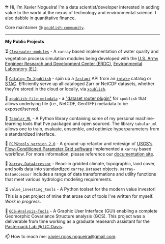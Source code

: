 ⛈ Hi, I’m Xavier Nogueira! I’m a data scientist/developer interested in adding value to the world at the nexus of technology and environmental science. I also dabble in quantitative finance.

Core maintainer @ [`xpublish-community`](https://github.com/xpublish-community).

-----------------------
**My Public Projects**

⏳ [`Clearwater-modules`](https://github.com/EcohydrologyTeam/ClearWater-modules) - A `xarray` based implementation of water quality and vegetation process simulation modules being developed with the [U.S. Army Engineer Research and Development Center (ERDC)](https://www.erdc.usace.army.mil), [Environmental Laboratory (EL)](https://www.erdc.usace.army.mil/Locations/EL/).

🚀 [`Catalog-To-Xpublish`](https://github.com/xpublish-experiments/Catalog-To-Xpublish) - spin up a [`fastapi`](https://fastapi.tiangolo.com/lo/) API from an [`intake`](https://intake.readthedocs.io/en/latest/catalog.html) catalog or [STAC](https://stacspec.org/en). Efficiently serve up all cataloged Zarr or NetCDF datasets, whether they're stored in the cloud or locally, via [`xpublish`](https://github.com/xpublish-community/xpublish).

🚀 [`xpublish-file-metadata`](https://github.com/xaviernogueira/xpublish-file-metadata) - a ["dataset router plugin"](https://xpublish.readthedocs.io/en/0.3.2/user-guide/plugins.html#dataset-router-plugins) for `xpublish` that allows underlying file (i.e., NetCDF, GeoTIFF) metadata to be exposed/served.

🚀 [`Tabular_ML`](https://github.com/xaviernogueira/Tabular_ML) - A Python library containing some of my personal machine-learning tools that I've packaged and open sourced. The library `tabular_ml` allows one to train, evaluate, ensemble, and optimize hyperparameters from a standardized interface.

🚀 [`FCPGtools version 2.0`](https://github.com/usgs/water-fcpg-tools) - A ground-up refactor and redesign of [USGS's Flow-Conditioned Parameter Grid software](https://www.usgs.gov/software/flow-conditioned-parameter-grid-tools) implemented a `xarray` based workflow. For more information, please reference our [documentation site](https://usgs.github.io/water-fcpg-tools/build/html/index.html).

🚀 [`Xarray-DataAccessor`](https://github.com/LimnoTech/Xarray-DataAccessor) - Read-in gridded climate, topographic, land cover, and soils data into standardized `xarray.Dataset` objects. `Xarray-DataAccessor` includes a range of data transformations and utility functions that meet various hydrologic modeling requirements.

⏳ `value_investing_tools` - A Python toolset for the modern value investor! This is a pet project of mine that arose out of tools I've written for myself. *Work in progress*.

🚀 [`GCS-Analysis-Tools`](https://github.com/xaviernogueira/GCS-Analysis-Tools) - A Graphic User Interface (GUI) enabling a complete Geomorphic Covariance Structure analysis (GCS). This project was a deliverable from time working as a graduate reasearch assistant for the [Pasternack Lab @ UC Davis](http://pasternack.ucdavis.edu/research)..

📫 How to reach me: xavier.rojas.nogueira@gmail.com.

<!---
xaviernogueira/xaviernogueira is a ✨ special ✨ repository because its `README.md` (this file) appears on your GitHub profile.
You can click the Preview link to take a look at your changes.
--->

